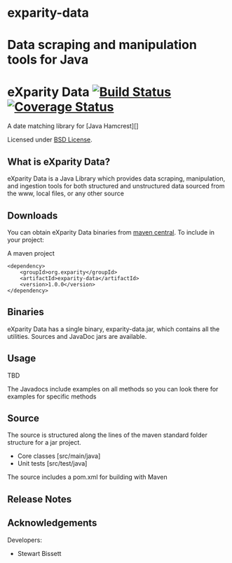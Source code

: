 # exparity-data
Data scraping and manipulation tools for Java
=======
eXparity Data  [![Build Status](https://travis-ci.org/eXparity/exparity-data.svg?branch=master)](https://travis-ci.org/eXparity/exparity-data) [![Coverage Status](https://coveralls.io/repos/eXparity/exparity-data/badge.png?branch=master)](https://coveralls.io/r/eXparity/exparity-data?branch=master)
=============

A date matching library for [Java Hamcrest][]

Licensed under [BSD License][].

What is eXparity Data?
-----------------
eXparity Data is a Java Library which provides data scraping, manipulation, and ingestion tools for both structured and unstructured data sourced from the www, local files, or any other source

Downloads
---------
You can obtain eXparity Data binaries from [maven central][]. To include in your project:

A maven project

    <dependency>
        <groupId>org.exparity</groupId>
        <artifactId>exparity-data</artifactId>
        <version>1.0.0</version>
    </dependency>

            
Binaries
--------
eXparity Data has a single binary, exparity-data.jar, which contains all the utilities. Sources and JavaDoc jars are available.

Usage
-------------

TBD

The Javadocs include examples on all methods so you can look there for examples for specific methods

Source
------
The source is structured along the lines of the maven standard folder structure for a jar project.

  * Core classes [src/main/java]
  * Unit tests [src/test/java]

The source includes a pom.xml for building with Maven 

Release Notes
-------------

Acknowledgements
----------------
Developers:
  * Stewart Bissett


[BSD License]: http://opensource.org/licenses/BSD-3-Clause
[Maven central]: http://search.maven.org/#search%7Cga%7C1%7Ca%3A%22exparity-data%22